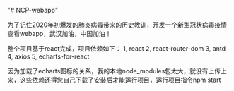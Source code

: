"# NCP-webapp" 

为了记住2020年初爆发的肺炎病毒带来的历史教训，开发一个新型冠状病毒疫情查看webapp，武汉加油，中国加油！

整个项目基于react完成，项目依赖如下：
1,  react
2,  react-router-dom
3,  antd
4,  axios
5,  echarts-for-react

因为加载了echarts图标的关系，我的本地node_modules包太大，就没有上传上来，这些依赖还得您自己下载了安装后才能运行项目，运行项目指令npm start
